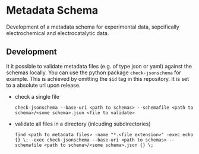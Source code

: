 # Metadata Schema

Development of a metadata schema for experimental data, sepcifically electrochemical and electrocatalytic data.

## Development
It it possible to validate metadata files (e.g. of type json or yaml) against the schemas locally. You can use the python package `check-jsonschema` for example.
This is achieved by omitting the `$id` tag in this repository. It is set to a absolute url upon release.
- check a single file

  `check-jsonschema --base-uri <path to schemas> --schemafile <path to schema>/<some schema>.json <file to validate>`
- validate all files in a directory (inlcuding subdirectories)

  `find <path to metadata files> -name "*.<file extension>" -exec echo {} \; -exec check-jsonschema --base-uri <path to schemas> --schemafile <path to schema>/<some schema>.json {} \;`
